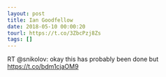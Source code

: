 ```yaml
---
layout: post
title: Ian Goodfellow
date: 2018-05-10 00:00:20
tourl: https://t.co/3ZbcPzj8Zs
tags: []
---
```

RT @snikolov: okay this has probably been done but https://t.co/bdm1cjaOM9